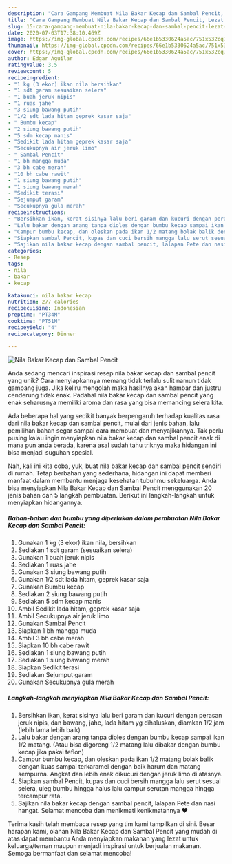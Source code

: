 ```yaml
---
description: "Cara Gampang Membuat Nila Bakar Kecap dan Sambal Pencit, Lezat Sekali"
title: "Cara Gampang Membuat Nila Bakar Kecap dan Sambal Pencit, Lezat Sekali"
slug: 15-cara-gampang-membuat-nila-bakar-kecap-dan-sambal-pencit-lezat-sekali
date: 2020-07-03T17:38:10.469Z
image: https://img-global.cpcdn.com/recipes/66e1b5330624a5ac/751x532cq70/nila-bakar-kecap-dan-sambal-pencit-foto-resep-utama.jpg
thumbnail: https://img-global.cpcdn.com/recipes/66e1b5330624a5ac/751x532cq70/nila-bakar-kecap-dan-sambal-pencit-foto-resep-utama.jpg
cover: https://img-global.cpcdn.com/recipes/66e1b5330624a5ac/751x532cq70/nila-bakar-kecap-dan-sambal-pencit-foto-resep-utama.jpg
author: Edgar Aguilar
ratingvalue: 3.5
reviewcount: 5
recipeingredient:
- "1 kg (3 ekor) ikan nila bersihkan"
- "1 sdt garam sesuaikan selera"
- "1 buah jeruk nipis"
- "1 ruas jahe"
- "3 siung bawang putih"
- "1/2 sdt lada hitam geprek kasar saja"
- " Bumbu kecap"
- "2 siung bawang putih"
- "5 sdm kecap manis"
- "Sedikit lada hitam geprek kasar saja"
- "Secukupnya air jeruk limo"
- " Sambal Pencit"
- "1 bh mangga muda"
- "3 bh cabe merah"
- "10 bh cabe rawit"
- "1 siung bawang putih"
- "1 siung bawang merah"
- "Sedikit terasi"
- "Sejumput garam"
- "Secukupnya gula merah"
recipeinstructions:
- "Bersihkan ikan, kerat sisinya lalu beri garam dan kucuri dengan perasan jeruk nipis, dan bawang, jahe, lada hitam yg dihaluskan, diamkan 1/2 jam (lebih lama lebih baik)"
- "Lalu bakar dengan arang tanpa dioles dengan bumbu kecap sampai ikan 1/2 matang. (Atau bisa digoreng 1/2 matang lalu dibakar dengan bumbu kecap jika pakai teflon)"
- "Campur bumbu kecap, dan oleskan pada ikan 1/2 matang bolak balik dengan kuas sampai terkaramel dengan baik harum dan matang sempurna. Angkat dan lebih enak dikucuri dengan jeruk limo di atasnya."
- "Siapkan sambal Pencit, kupas dan cuci bersih mangga lalu serut sesuai selera, uleg bumbu hingga halus lalu campur serutan mangga hingga tercampur rata."
- "Sajikan nila bakar kecap dengan sambal pencit, lalapan Pete dan nasi hangat. Selamat mencoba dan menikmati kenikmatannya ♥️"
categories:
- Resep
tags:
- nila
- bakar
- kecap

katakunci: nila bakar kecap 
nutrition: 277 calories
recipecuisine: Indonesian
preptime: "PT34M"
cooktime: "PT51M"
recipeyield: "4"
recipecategory: Dinner

---
```



![Nila Bakar Kecap dan Sambal Pencit](https://img-global.cpcdn.com/recipes/66e1b5330624a5ac/751x532cq70/nila-bakar-kecap-dan-sambal-pencit-foto-resep-utama.jpg)

Anda sedang mencari inspirasi resep nila bakar kecap dan sambal pencit yang unik? Cara menyiapkannya memang tidak terlalu sulit namun tidak gampang juga. Jika keliru mengolah maka hasilnya akan hambar dan justru cenderung tidak enak. Padahal nila bakar kecap dan sambal pencit yang enak seharusnya memiliki aroma dan rasa yang bisa memancing selera kita.



Ada beberapa hal yang sedikit banyak berpengaruh terhadap kualitas rasa dari nila bakar kecap dan sambal pencit, mulai dari jenis bahan, lalu pemilihan bahan segar sampai cara membuat dan menyajikannya. Tak perlu pusing kalau ingin menyiapkan nila bakar kecap dan sambal pencit enak di mana pun anda berada, karena asal sudah tahu triknya maka hidangan ini bisa menjadi suguhan spesial.


Nah, kali ini kita coba, yuk, buat nila bakar kecap dan sambal pencit sendiri di rumah. Tetap berbahan yang sederhana, hidangan ini dapat memberi manfaat dalam membantu menjaga kesehatan tubuhmu sekeluarga. Anda bisa menyiapkan Nila Bakar Kecap dan Sambal Pencit menggunakan 20 jenis bahan dan 5 langkah pembuatan. Berikut ini langkah-langkah untuk menyiapkan hidangannya.

<!--inarticleads1-->

##### Bahan-bahan dan bumbu yang diperlukan dalam pembuatan Nila Bakar Kecap dan Sambal Pencit:

1. Gunakan 1 kg (3 ekor) ikan nila, bersihkan
1. Sediakan 1 sdt garam (sesuaikan selera)
1. Gunakan 1 buah jeruk nipis
1. Sediakan 1 ruas jahe
1. Gunakan 3 siung bawang putih
1. Gunakan 1/2 sdt lada hitam, geprek kasar saja
1. Gunakan  Bumbu kecap
1. Sediakan 2 siung bawang putih
1. Sediakan 5 sdm kecap manis
1. Ambil Sedikit lada hitam, geprek kasar saja
1. Ambil Secukupnya air jeruk limo
1. Gunakan  Sambal Pencit
1. Siapkan 1 bh mangga muda
1. Ambil 3 bh cabe merah
1. Siapkan 10 bh cabe rawit
1. Sediakan 1 siung bawang putih
1. Sediakan 1 siung bawang merah
1. Siapkan Sedikit terasi
1. Sediakan Sejumput garam
1. Gunakan Secukupnya gula merah




<!--inarticleads2-->

##### Langkah-langkah menyiapkan Nila Bakar Kecap dan Sambal Pencit:

1. Bersihkan ikan, kerat sisinya lalu beri garam dan kucuri dengan perasan jeruk nipis, dan bawang, jahe, lada hitam yg dihaluskan, diamkan 1/2 jam (lebih lama lebih baik)
1. Lalu bakar dengan arang tanpa dioles dengan bumbu kecap sampai ikan 1/2 matang. (Atau bisa digoreng 1/2 matang lalu dibakar dengan bumbu kecap jika pakai teflon)
1. Campur bumbu kecap, dan oleskan pada ikan 1/2 matang bolak balik dengan kuas sampai terkaramel dengan baik harum dan matang sempurna. Angkat dan lebih enak dikucuri dengan jeruk limo di atasnya.
1. Siapkan sambal Pencit, kupas dan cuci bersih mangga lalu serut sesuai selera, uleg bumbu hingga halus lalu campur serutan mangga hingga tercampur rata.
1. Sajikan nila bakar kecap dengan sambal pencit, lalapan Pete dan nasi hangat. Selamat mencoba dan menikmati kenikmatannya ♥️




Terima kasih telah membaca resep yang tim kami tampilkan di sini. Besar harapan kami, olahan Nila Bakar Kecap dan Sambal Pencit yang mudah di atas dapat membantu Anda menyiapkan makanan yang lezat untuk keluarga/teman maupun menjadi inspirasi untuk berjualan makanan. Semoga bermanfaat dan selamat mencoba!
